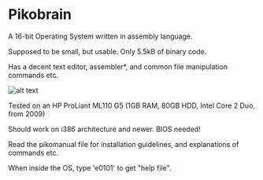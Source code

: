 # Pikobrain
A 16-bit Operating System written in assembly language.

Supposed to be small, but usable. Only 5.5kB of binary code.

Has a decent text editor, assembler*, and common file manipulation commands etc.

![alt text](https://cdn.discordapp.com/attachments/616553373826547712/833349635066167306/PIKO.png)

Tested on an HP ProLiant ML110 G5 (1GB RAM, 80GB HDD, Intel Core 2 Duo, from 2009)

Should work on i386 architecture and newer. BIOS needed!

Read the pikomanual file for installation guidelines, and explanations of commands etc.

When inside the OS, type 'e0101' to get "help file".
